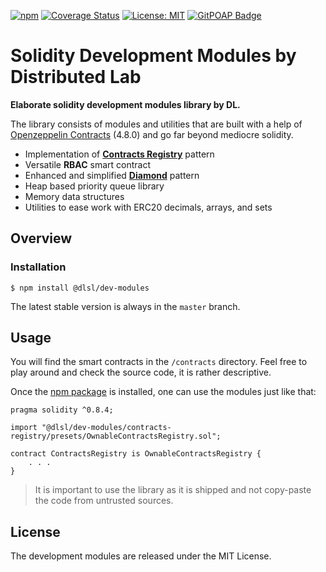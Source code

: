 [![npm](https://img.shields.io/npm/v/@dlsl/dev-modules.svg)](https://www.npmjs.com/package/@dlsl/dev-modules) 
[![Coverage Status](https://codecov.io/gh/dl-solidity-library/dev-modules/graph/badge.svg)](https://codecov.io/gh/dl-solidity-library/dev-modules)
[![License: MIT](https://img.shields.io/badge/License-MIT-yellow.svg)](https://opensource.org/licenses/MIT)
[![GitPOAP Badge](https://public-api.gitpoap.io/v1/repo/dl-solidity-library/dev-modules/badge)](https://www.gitpoap.io/gh/dl-solidity-library/dev-modules)

# Solidity Development Modules by Distributed Lab

**Elaborate solidity development modules library by DL.**

The library consists of modules and utilities that are built with a help of [Openzeppelin Contracts](https://github.com/OpenZeppelin/openzeppelin-contracts) (4.8.0) and go far beyond mediocre solidity.

- Implementation of [**Contracts Registry**](https://eips.ethereum.org/EIPS/eip-6224) pattern
- Versatile **RBAC** smart contract
- Enhanced and simplified [**Diamond**](https://eips.ethereum.org/EIPS/eip-2535) pattern
- Heap based priority queue library
- Memory data structures
- Utilities to ease work with ERC20 decimals, arrays, and sets

## Overview

### Installation

```console
$ npm install @dlsl/dev-modules
```

The latest stable version is always in the `master` branch.

## Usage

You will find the smart contracts in the `/contracts` directory. Feel free to play around and check the source code, it is rather descriptive.

Once the [npm package](https://www.npmjs.com/package/@dlsl/dev-modules) is installed, one can use the modules just like that:

```solidity
pragma solidity ^0.8.4;

import "@dlsl/dev-modules/contracts-registry/presets/OwnableContractsRegistry.sol";

contract ContractsRegistry is OwnableContractsRegistry {
    . . .
}
```

> It is important to use the library as it is shipped and not copy-paste the code from untrusted sources.

## License

The development modules are released under the MIT License.
